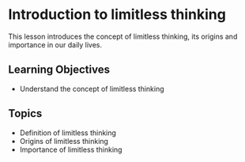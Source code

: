 # Introduction to limitless thinking

This lesson introduces the concept of limitless thinking, its origins and importance in our daily lives.

## Learning Objectives
- Understand the concept of limitless thinking

## Topics
- Definition of limitless thinking
- Origins of limitless thinking
- Importance of limitless thinking